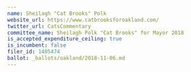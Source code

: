```yaml
---
name: Sheilagh "Cat Brooks" Polk
website_url: https://www.catbrooksforoakland.com/
twitter_url: CatsCommentary
committee_name: Sheilagh Polk "Cat Brooks" for Mayor 2018
is_accepted_expenditure_ceiling: true
is_incumbent: false
filer_id: 1405474
ballot: _ballots/oakland/2018-11-06.md
---
```

